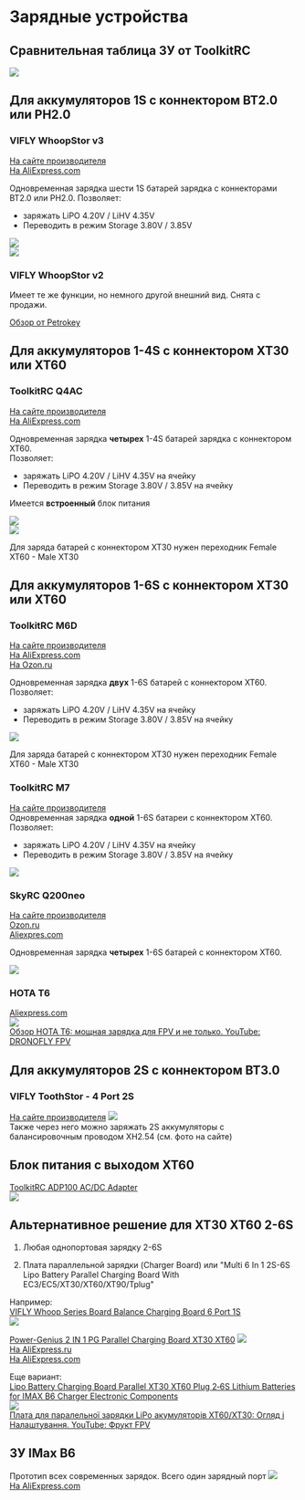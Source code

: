 # Зарядные устройства

## Сравнительная таблица ЗУ от ToolkitRC
![](ToolkitRC_Table.jpg)

## Для аккумуляторов 1S с коннектором BT2.0 или PH2.0

### VIFLY WhoopStor v3
[На сайте производителя](https://viflydrone.com/products/vifly-whoopstor-6-ports-1s-battery-storage-charger-discharger?ref=i22jgskz)  
[На AliExpress.com](https://aliexpress.com/item/1005003791098261.html)

Одновременная зарядка шести 1S батарей зарядка с коннекторами BT2.0 или PH2.0. Позволяет:
- заряжать LiPO 4.20V / LiHV 4.35V
- Переводить в режим Storage  3.80V / 3.85V

![](ViflyWhoopStor_v3_1.png)  
![](ViflyWhoopStor_v3_2.png)


### VIFLY WhoopStor v2
Имеет те же функции, но немного другой внешний вид. Снята с продажи.

[Обзор от Petrokey](https://www.youtube.com/watch?v=AE0Ll6I_feg)

## Для аккумуляторов 1-4S с коннектором XT30 или XT60

### ToolkitRC Q4AC 
[На сайте производителя](https://www.toolkitrc.com/q4ac)  
[На AliExpress.com](https://aliexpress.com/item/1005006086423161.html)

Одновременная зарядка **четырех** 1-4S батарей зарядка с коннектором XT60.  
Позволяет:
- заряжать LiPO 4.20V / LiHV 4.35V на ячейку
- Переводить в режим Storage  3.80V / 3.85V на ячейку

Имеется **встроенный** блок питания

![](ToolkitRC_Q4AC_1.png)  
![](ToolkitRC_Q4AC_2.png)  

Для заряда батарей с коннектором XT30 нужен переходник Female XT60 - Male XT30

## Для аккумуляторов 1-6S с коннектором XT30 или XT60

### ToolkitRC M6D 
[На сайте производителя](https://www.toolkitrc.com/m6d)  
[На AliExpress.com](https://vi.aliexpress.com/item/1005006649168930.html)  
[На Ozon.ru](https://www.ozon.ru/product/toolkitrc-m6d-500w-15a-dvuhkanalnoe-intellektualnoe-zaryadnoe-ustroystvo-mini-dlya-batarey-lipo-1-6s-1470849116/)

Одновременная зарядка **двух** 1-6S батарей с коннектором XT60. Позволяет:
- заряжать LiPO 4.20V / LiHV 4.35V на ячейку
- Переводить в режим Storage  3.80V / 3.85V на ячейку

![](ToolKitRC_M6D.png)  

Для заряда батарей с коннектором XT30 нужен переходник Female XT60 - Male XT30

### ToolkitRC M7 
[На сайте производителя](https://toolkitrc.com/m7)  
Одновременная зарядка **одной** 1-6S батареи с коннектором XT60. Позволяет:
- заряжать LiPO 4.20V / LiHV 4.35V на ячейку
- Переводить в режим Storage  3.80V / 3.85V на ячейку

![](ToolKitRC_M7.png)  

### SkyRC Q200neo
[На сайте производителя](https://www.skyrc.com/q200neo)  
[Ozon.ru](https://www.ozon.ru/product/q200neo-lipo-balansnoe-zaryadnoe-ustroystvo-razryadnoe-ustroystvo-ac200w-dc400w-dlya-1-6s-lipo-1549025824/)  
[Aliexpres.com](https://aliexpress.com/item/1005005986487800.html)  

Одновременная зарядка **четырех** 1-6S батарей с коннектором XT60.

![](SkyRCQ200neo.png)

### HOTA T6
[Aliexpress.com](https://vi.aliexpress.com/item/1005007681842725.html)  
![](Hota_T6.png)  
[Обзор HOTA T6: мощная зарядка для FPV и не только. YouTube: DRONOFLY FPV](https://www.youtube.com/watch?v=d65bO4FVTdg)  

## Для аккумуляторов 2S с коннектором BT3.0
### VIFLY ToothStor - 4 Port 2S
[На сайте производителя](https://viflydrone.com/products/vifly-toothstor-4-port-2s-balance-charger-with-storage-mode?variant=48130105606440)
![](ViFly2S.png)  
Также через него можно заряжать 2S аккумуляторы с балансировочным проводом XH2.54 (см. фото на сайте)

## Блок питания с выходом XT60
[ToolkitRC ADP100 AC/DC Adapter](https://www.toolkitrc.com/adp100/)  
![](ToolkitRC_ADP100.png)

## Альтернативное решение для XT30 XT60 2-6S
1. Любая однопортовая зарядку 2-6S

2. Плата параллельной зарядки (Charger Board) или "Multi 6 In 1 2S-6S Lipo Battery Parallel Charging Board With EC3/EC5/XT30/XT60/XT90/Tplug"  

Например:  
[VIFLY Whoop Series Board Balance Charging Board 6 Port 1S](https://aliexpress.com/item/1005007307774844.html)    
![](ViflyWhoopSeriesBoardBalanceCharging.png)

[Power-Genius 2 IN 1 PG Parallel Charging Board XT30 XT60](https://aliexpress.com/item/4000404668773.html)
![](PowerBoard4.png)  
[На AliExpress.ru](https://aliexpress.ru/item/4000946028794.html?sku_id=10000011449062681)  
[На AliExpress.com](https://aliexpress.com/item/4000946028794.html?sku_id=10000011449062681)

Еще вариант:  
[Lipo Battery Charging Board Parallel XT30 XT60 Plug 2‑6S Lithium Batteries for IMAX B6 Charger Electronic Components](https://vi.aliexpress.com/item/1005006729474501.html)  
![](PowerBoard5.png)  
[Плата для паралельної зарядки LiPo акумуляторів XT60/XT30: Огляд і Налаштування. YouTube: Фрукт FPV](https://www.youtube.com/watch?v=lJNPQyFgHeo)

## ЗУ IMax B6
Прототип всех современных зарядок. Всего один зарядный порт
![](IMaxB6.png)  
[На AliExpress.com](https://vi.aliexpress.com/item/4000961827544.html)